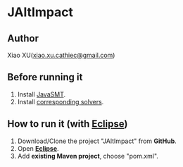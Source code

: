 # JAltImpact

## Author
Xiao XU(xiao.xu.cathiec@gmail.com)

## Before running it
1. Install [JavaSMT](https://github.com/sosy-lab/java-smt).
2. Install [corresponding solvers](https://github.com/sosy-lab/java-smt/blob/master/README.md#installation).

## How to run it (with [Eclipse](http://www.eclipse.org/downloads/))
1. Download/Clone the project "JAltImpact" from **GitHub**.
2. Open **[Eclipse](http://www.eclipse.org/downloads/)**.
3. Add **existing Maven project**, choose "pom.xml".
